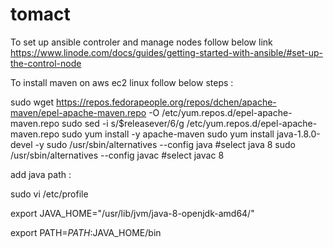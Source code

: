# tomact

To set up ansible controler and manage nodes follow below link
https://www.linode.com/docs/guides/getting-started-with-ansible/#set-up-the-control-node




To install maven on aws ec2 linux follow below steps :

 sudo wget https://repos.fedorapeople.org/repos/dchen/apache-maven/epel-apache-maven.repo -O /etc/yum.repos.d/epel-apache-maven.repo
sudo sed -i s/\$releasever/6/g /etc/yum.repos.d/epel-apache-maven.repo
sudo yum install -y apache-maven
sudo yum install java-1.8.0-devel -y
sudo /usr/sbin/alternatives --config java #select java 8
sudo /usr/sbin/alternatives --config javac #select javac 8

add java path :

sudo vi /etc/profile

export JAVA_HOME="/usr/lib/jvm/java-8-openjdk-amd64/"

export PATH=$PATH:$JAVA_HOME/bin
